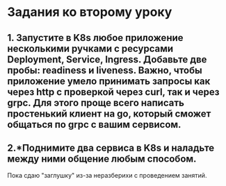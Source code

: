# Задания ко второму уроку

## 1. Запустите в K8s любое приложение несколькими ручками с ресурсами Deployment, Service, Ingress. Добавьте две пробы: readiness и liveness. Важно, чтобы приложение умело принимать запросы как через http с проверкой через curl, так и через grpc. Для этого проще всего написать простенький клиент на go, который сможет общаться по grpc с вашим сервисом.

## 2.*Поднимите два сервиса в K8s и наладьте между ними общение любым способом.

Пока сдаю "заглушку" из-за неразберихи с проведением занятий.